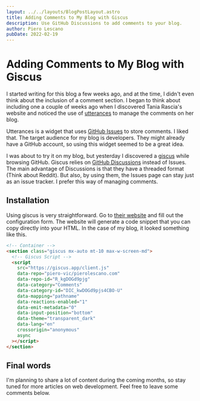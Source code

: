 ```yaml
---
layout: ../../layouts/BlogPostLayout.astro
title: Adding Comments to My Blog with Giscus
description: Use GitHub Discussions to add comments to your blog.
author: Piero Lescano
pubDate: 2022-02-19
---
```


# Adding Comments to My Blog with Giscus

I started writing for this blog a few weeks ago, and at the time, I didn't even
think about the inclusion of a comment section. I began to think about including
one a couple of weeks ago when I discovered Tania Rascia's website and noticed
the use of [utterances](https://github.com/utterance/utterances) to manage the
comments on her blog.

Utterances is a widget that uses
[GitHub Issues](https://docs.github.com/en/issues/tracking-your-work-with-issues/about-issues)
to store comments. I liked that. The target audience for my blog is developers.
They might already have a GitHub account, so using this widget seemed to be a
great idea.

I was about to try it on my blog, but yesterday I discovered a
[giscus](https://github.com/giscus/giscus) while browsing GitHub. Giscus relies
on [GitHub Discussions](https://docs.github.com/en/discussions) instead of
Issues. The main advantage of Discussions is that they have a threaded format
(Think about Reddit). But also, by using them, the Issues page can stay just as
an issue tracker. I prefer this way of managing comments.

## Installation

Using giscus is very straightforward. Go to [their website](https://giscus.app)
and fill out the configuration form. The website will generate a code snippet
that you can copy directly into your HTML. In the case of my blog, it looked
something like this.

```html
<!-- Container -->
<section class="giscus mx-auto mt-10 max-w-screen-md">
  <!-- Giscus Script -->
  <script
    src="https://giscus.app/client.js"
    data-repo="piero-vic/pierolescano.com"
    data-repo-id="R_kgDOGd9pjg"
    data-category="Comments"
    data-category-id="DIC_kwDOGd9pjs4CBO-U"
    data-mapping="pathname"
    data-reactions-enabled="1"
    data-emit-metadata="0"
    data-input-position="bottom"
    data-theme="transparent_dark"
    data-lang="en"
    crossorigin="anonymous"
    async
  ></script>
</section>
```

## Final words

I'm planning to share a lot of content during the coming months, so stay tuned
for more articles on web development. Feel free to leave some comments below.
